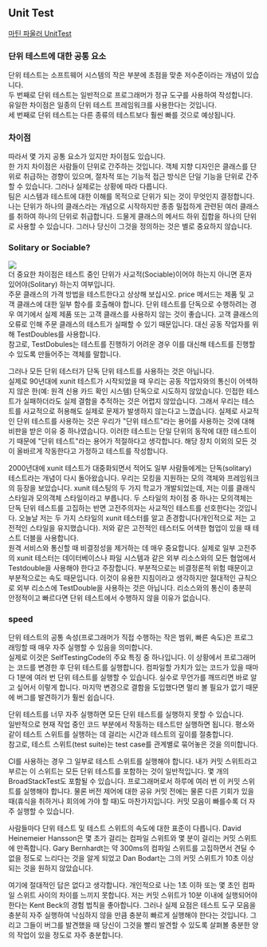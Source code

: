 ## Unit Test
[마틴 파울러 UnitTest](https://martinfowler.com/bliki/UnitTest.html)  
### 단위 테스트에 대한 공통 요소
단위 테스트는 소프트웨어 시스템의 작은 부분에 초점을 맞춘 저수준이라는 개념이 있습니다.  
두 번째로 단위 테스트는 일반적으로 프로그래머가 정규 도구를 사용하여 작성합니다. 유일한 차이점은 일종의 단위 테스트 프레임워크를 사용한다는 것입니다.    
세 번째로 단위 테스트는 다른 종류의 테스트보다 훨씬 빠를 것으로 예상됩니다.  
  
### 차이점
따라서 몇 가지 공통 요소가 있지만 차이점도 있습니다.  
한 가지 차이점은 사람들이 단위로 간주하는 것입니다. 객체 지향 디자인은 클래스를 단위로 취급하는 경향이 있으며, 절차적 또는 기능적 접근 방식은 단일 기능을 단위로 간주할 수 있습니다. 그러나 실제로는 상황에 따라 다릅니다.  
팀은 시스템과 테스트에 대한 이해를 목적으로 단위가 되는 것이 무엇인지 결정합니다. 나는 단위가 하나의 클래스라는 개념으로 시작하지만 종종 밀접하게 관련된 여러 클래스를 취하여 하나의 단위로 취급합니다. 드물게 클래스의 메서드 하위 집합을 하나의 단위로 사용할 수 있습니다. 그러나 당신이 그것을 정의하는 것은 별로 중요하지 않습니다.  
  
### Solitary or Sociable?
![](https://martinfowler.com/bliki/images/unitTest/isolate.png)  
더 중요한 차이점은 테스트 중인 단위가 사교적(Sociable)이어야 하는지 아니면 혼자 있어야(Solitary) 하는지 여부입니다.  
주문 클래스의 가격 방법을 테스트한다고 상상해 보십시오. price 메서드는 제품 및 고객 클래스에 대한 일부 함수를 호출해야 합니다. 단위 테스트를 단독으로 수행하려는 경우 여기에서 실제 제품 또는 고객 클래스를 사용하지 않는 것이 좋습니다. 고객 클래스의 오류로 인해 주문 클래스의 테스트가 실패할 수 있기 때문입니다. 대신 공동 작업자를 위해 TestDoubles를 사용합니다.  
참고로, TestDobules는 테스트를 진행하기 어려운 경우 이를 대신해 테스트를 진행할 수 있도록 만들어주는 객체를 말합니다.  
  
그러나 모든 단위 테스터가 단독 단위 테스트를 사용하는 것은 아닙니다.    
실제로 90년대에 xunit 테스트가 시작되었을 때 우리는 공동 작업자와의 통신이 어색하지 않은 한(예: 원격 신용 카드 확인 시스템) 단독으로 시도하지 않았습니다. 인접한 테스트가 실패하더라도 실제 결함을 추적하는 것은 어렵지 않았습니다. 그래서 우리는 테스트를 사교적으로 허용해도 실제로 문제가 발생하지 않는다고 느꼈습니다. 실제로 사교적인 단위 테스트를 사용하는 것은 우리가 "단위 테스트"라는 용어를 사용하는 것에 대해 비판을 받은 이유 중 하나였습니다. 이러한 테스트는 단일 단위의 동작에 대한 테스트이기 때문에 "단위 테스트"라는 용어가 적절하다고 생각합니다. 해당 장치 이외의 모든 것이 올바르게 작동한다고 가정하고 테스트를 작성합니다.  
  
2000년대에 xunit 테스트가 대중화되면서 적어도 일부 사람들에게는 단독(solitary) 테스트라는 개념이 다시 돌아왔습니다. 우리는 모킹을 지원하는 모의 객체와 프레임워크의 등장을 보았습니다. xunit 테스팅의 두 가지 학교가 개발되었는데, 저는 이를 클래식 스타일과 모의객체 스타일이라고 부릅니다. 두 스타일의 차이점 중 하나는 모의객체는 단독 단위 테스트를 고집하는 반면 고전주의자는 사교적인 테스트를 선호한다는 것입니다. 오늘날 저는 두 가지 스타일의 xunit 테스터를 알고 존경합니다(개인적으로 저는 고전적인 스타일을 유지했습니다). 저와 같은 고전적인 테스터도 어색한 협업이 있을 때 테스트 더블을 사용합니다.  
원격 서비스와 통신할 때 비결정성을 제거하는 데 매우 중요합니다. 실제로 일부 고전주의 xunit 테스터는 데이터베이스나 파일 시스템과 같은 외부 리소스와의 모든 협업에서 Testdouble을 사용해야 한다고 주장합니다. 부분적으로는 비결정론적 위험 때문이고 부분적으로는 속도 때문입니다. 이것이 유용한 지침이라고 생각하지만 절대적인 규칙으로 외부 리소스에 TestDouble을 사용하는 것은 아닙니다. 리소스와의 통신이 충분히 안정적이고 빠르다면 단위 테스트에서 수행하지 않을 이유가 없습니다.  
  
### speed
단위 테스트의 공통 속성(프로그래머가 직접 수행하는 작은 범위, 빠른 속도)은 프로그래밍할 때 매우 자주 실행할 수 있음을 의미합니다.  
실제로 이것은 SelfTestingCode의 주요 특징 중 하나입니다. 이 상황에서 프로그래머는 코드를 변경한 후 단위 테스트를 실행합니다. 컴파일할 가치가 있는 코드가 있을 때마다 1분에 여러 번 단위 테스트를 실행할 수 있습니다. 실수로 무언가를 깨뜨리면 바로 알고 싶어서 이렇게 합니다. 마지막 변경으로 결함을 도입했다면 멀리 볼 필요가 없기 때문에 버그를 발견하기가 훨씬 쉽습니다.  
  
단위 테스트를 너무 자주 실행하면 모든 단위 테스트를 실행하지 못할 수 있습니다.  
일반적으로 현재 작업 중인 코드 부분에서 작동하는 테스트만 실행하면 됩니다. 평소와 같이 테스트 스위트를 실행하는 데 걸리는 시간과 테스트의 깊이를 절충합니다.  
참고로, 테스트 스위트(test suite)는 test case를 관계별로 묶어놓은 것을 의미합니다.  
  
CI를 사용하는 경우 그 일부로 테스트 스위트를 실행해야 합니다. 내가 커밋 스위트라고 부르는 이 스위트는 모든 단위 테스트를 포함하는 것이 일반적입니다. 몇 개의 BroadStackTest도 포함될 수 있습니다. 프로그래머로서 하루에 여러 번 이 커밋 스위트를 실행해야 합니다. 물론 버전 제어에 대한 공유 커밋 전에는 물론 다른 기회가 있을 때(휴식을 취하거나 회의에 가야 할 때)도 마찬가지입니다. 커밋 모음이 빠를수록 더 자주 실행할 수 있습니다.  
  
사람들마다 단위 테스트 및 테스트 스위트의 속도에 대한 표준이 다릅니다. David Heinemeier Hansson은 몇 초가 걸리는 컴파일 스위트와 몇 분이 걸리는 커밋 스위트에 만족합니다. Gary Bernhardt는 약 300ms의 컴파일 스위트를 고집하면서 견딜 수 없을 정도로 느리다는 것을 알게 되었고 Dan Bodart는 그의 커밋 스위트가 10초 이상 되는 것을 원하지 않았습니다.  
  
여기에 절대적인 답은 없다고 생각합니다. 개인적으로 나는 1초 이하 또는 몇 초인 컴파일 스위트 사이의 차이를 느끼지 못합니다. 저는 커밋 스위트가 10분 이내에 실행되어야 한다는 Kent Beck의 경험 법칙을 좋아합니다. 그러나 실제 요점은 테스트 도구 모음을 충분히 자주 실행하여 낙심하지 않을 만큼 충분히 빠르게 실행해야 한다는 것입니다. 그리고 그들이 버그를 발견했을 때 당신이 그것을 빨리 발견할 수 있도록 살펴볼 충분한 양의 작업이 있을 정도로 자주 충분합니다.
